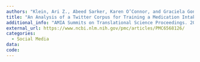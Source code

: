 ```yaml
---
authors: "Klein, Ari Z., Abeed Sarker, Karen O’Connor, and Graciela Gonzalez-Hernande"
title: "An Analysis of a Twitter Corpus for Training a Medication Intake Classifier."
additional_info: "AMIA Summits on Translational Science Proceedings. 2019. 102–106. PMID: 31258961"
external_url: https://www.ncbi.nlm.nih.gov/pmc/articles/PMC6568126/
categories:
  - Social Media 
data:
code:
---
```

